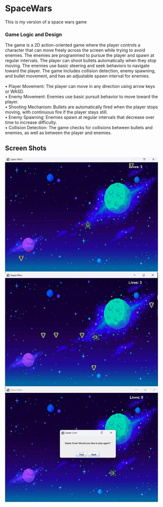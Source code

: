 # SpaceWars
This is my version of a space wars game

### Game Logic and Design
The game is a 2D action-oriented game where the player controls a character that can move freely across the screen while trying to avoid enemies. The enemies are programmed to pursue the player and spawn at regular intervals. The player can shoot bullets automatically when they stop moving. The enemies use basic steering and seek behaviors to navigate toward the player. The game includes collision detection, enemy spawning, and bullet movement, and has an adjustable spawn interval for enemies. <br/><br/>
•	Player Movement: The player can move in any direction using arrow keys or WASD.<br/>
•	Enemy Movement: Enemies use basic pursuit behavior to move toward the player.<br/>
•	Shooting Mechanism: Bullets are automatically fired when the player stops moving, with continuous fire if the player stays still.<br/>
•	Enemy Spawning: Enemies spawn at regular intervals that decrease over time to increase difficulty.<br/>
•	Collision Detection: The game checks for collisions between bullets and enemies, as well as between the player and enemies.<br/>

## Screen Shots
![Alt text](./Screenshot2.png)
![Alt text](./Screenshot.png)
![Alt text](./Screenshot1.png)
